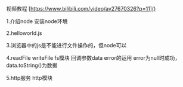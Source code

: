 视频教程 [https://www.bilibili.com/video/av27670326?p=11]()

1.介绍node 安装node环境

2.helloworld.js

3.浏览器中的js是不能进行文件操作的，但node可以

4.readFile writeFile fs模块
回调参数data error的运用
error为null时成功， data.toString()为数据

5.http服务 http模块